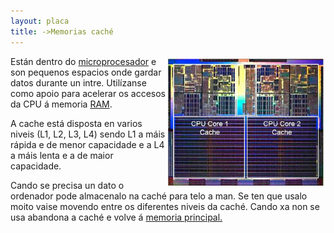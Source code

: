 ```yaml
---
layout: placa
title: ->Memorias caché
---
```



<img style="float: right;" alt="memorias caché" src="/imaxes/cache.jpg" width="256px">

Están dentro do [microprocesador]({{site.url}}/placa/02CPU) e son pequenos espacios onde gardar datos durante un intre. Utilízanse como apoio para acelerar os accesos da CPU á memoria [RAM]({{site.url}}/placa/09RAM).

 A cache está disposta en varios niveis (L1, L2, L3, L4) sendo L1 a máis rápida e de menor capacidade e a L4 a máis lenta e a de maior capacidade.

Cando se precisa un dato o ordenador pode almacenalo na caché para telo a man. Se ten que usalo moito vaise movendo entre os diferentes niveis da caché. Cando xa non se usa abandona a caché e volve á [memoria principal.]({{site.url}}/placa/09RAM)
